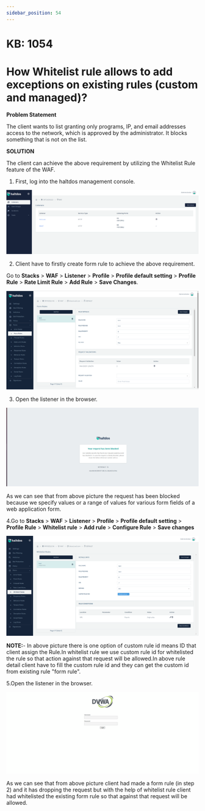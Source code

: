 ```yaml
---
sidebar_position: 54
---
```


# KB: 1054

# How Whitelist rule allows to add exceptions on existing rules (custom and managed)?

**Problem Statement**

The client wants to list granting only programs, IP, and email addresses access to the network, which is approved by the administrator. It blocks something that is not on the list.

**SOLUTION**

The client can achieve the above requirement by utilizing the Whitelist Rule feature of the WAF.

1. First, log into the haltdos management console.

![kb-1054](/img/waf/tutorials/professionalconsole.png)

2. Client have to firstly create form rule to achieve the above requirement.

Go to **Stacks** > **WAF** > **Listener** > **Profile** > **Profile default setting** > **Profile Rule** > **Rate Limit  Rule** > **Add Rule** > **Save Changes**.

![kb-1054](/img/waf/tutorials/form.png)

3. Open the listener in the browser.

![kb-1054](/img/waf/tutorials/link.png)


As we can see that from above picture the request has been blocked because we specify values or a range of values for various form fields of a web application form.

4.Go to **Stacks** > **WAF** > **Listener** > **Profile** > **Profile default setting** > **Profile Rule** >  **Whitelist rule** > **Add rule** > **Configure Rule** > **Save changes**

![kb-1054](/img/waf/tutorials/white.png)

**NOTE:**- In above picture there is one option of custom rule id means ID that client assign the Rule.In whitelist rule we use custom rule id for whitelisted the rule so that action against that request will be allowed.In above rule detail client have to fill the custom rule id and they can get the custom id from existing rule "form rule".

5.Open the listener in the browser.

![kb-1054](/img/waf/tutorials/whitedvwa.png)

As we can see that from above picture client had made a form rule (in step 2) and it has dropping the request but with the help of whitelist rule client had whitelisted the existing form rule so that against that request will be allowed.


